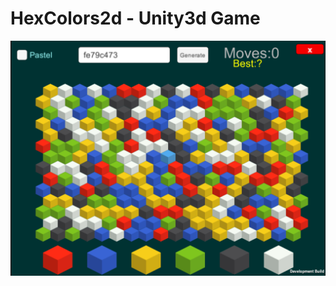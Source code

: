 # HexColors2d - Unity3d Game
![Screenshot](https://raw.githubusercontent.com/EndRay/Screenshots/master/HexColors2d.png)
